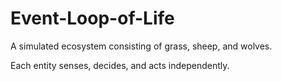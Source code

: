 # Event-Loop-of-Life
A simulated ecosystem consisting of grass, sheep, and wolves.

Each entity senses, decides, and acts independently.

